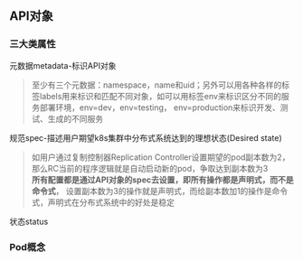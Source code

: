 ## API对象

### 三大类属性
元数据metadata-标识API对象       
> 至少有三个元数据：namespace，name和uid；另外可以用各种各样的标签labels用来标识和匹配不同对象，如可以用标签env来标识区分不同的服务部署环境，env=dev，env=testing， env=production来标识开发、测试、生成的不同服务


规范spec-描述用户期望k8s集群中分布式系统达到的理想状态(Desired state)     
> 如用户通过复制控制器Replication Controller设置期望的pod副本数为2，那么RC当前的程序逻辑就是自动启动新的pod，争取达到副本数为3    
**所有配置都是通过API对象的spec去设置，即所有操作都是声明式，而不是命令式**， 设置副本数为3的操作就是声明式，而给副本数加1的操作是命令式，声明式在分布式系统中的好处是稳定  


状态status


### Pod概念